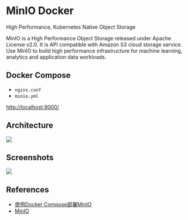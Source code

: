 # MinIO Docker

High Performance, Kubernetes Native Object Storage

MinIO is a High Performance Object Storage released under Apache License v2.0. It is API compatible with Amazon S3 cloud storage service. Use MinIO to build high performance infrastructure for machine learning, analytics and application data workloads.

## Docker Compose
- `nginx.conf`
- `minio.yml`

[http://localhost:9000/](http://localhost:9000/)

## Architecture
![](https://raw.githubusercontent.com/minio/minio/master/docs/screenshots/Architecture-diagram_distributed_nm.png)

## Screenshots
![](https://d1q6f0aelx0por.cloudfront.net/screenshots/689ef571-9a3d-43a2-a5f0-eade262052d1-minio-browser.png)

## References
- [使用Docker Compose部署MinIO](https://docs.min.io/cn/deploy-minio-on-docker-compose.html)
- [MinIO](https://github.com/minio/minio)
